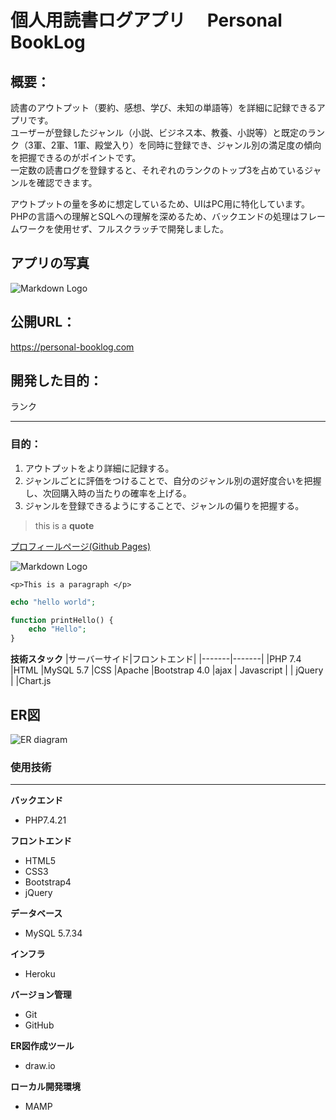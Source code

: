 # 個人用読書ログアプリ　 Personal BookLog
## 概要：
読書のアウトプット（要約、感想、学び、未知の単語等）を詳細に記録できるアプリです。  
ユーザーが登録したジャンル（小説、ビジネス本、教養、小説等）と既定のランク（3軍、2軍、1軍、殿堂入り）を同時に登録でき、ジャンル別の満足度の傾向を把握できるのがポイントです。  
一定数の読書ログを登録すると、それぞれのランクのトップ3を占めているジャンルを確認できます。    
  
アウトプットの量を多めに想定しているため、UIはPC用に特化しています。  
PHPの言語への理解とSQLへの理解を深めるため、バックエンドの処理はフレームワークを使用せず、フルスクラッチで開発しました。  
## アプリの写真

![Markdown Logo](https://play.google.com/store/apps/details?id=jp.booklog.android&hl=ja&gl=US)
## 公開URL：
https://personal-booklog.com  

## 開発した目的：
ランク
_____
### 目的：
1. アウトプットをより詳細に記録する。
1. ジャンルごとに評価をつけることで、自分のジャンル別の選好度合いを把握し、次回購入時の当たりの確率を上げる。
1. ジャンルを登録できるようにすることで、ジャンルの偏りを把握する。
> this is a **quote**

[プロフィールページ(Github Pages)](https://blueboar23.github.io/resume/)

![Markdown Logo](https://markdown-here.com/img/icon256.png)

`<p>This is a paragraph </p>`

```php
echo "hello world";

function printHello() {
    echo "Hello";
}
```

**技術スタック**
|サーバーサイド|フロントエンド|
|-------|-------|
|PHP 7.4  |HTML
|MySQL 5.7  |CSS
|Apache   |Bootstrap 4.0
|ajax  | Javascript
|   | jQuery
|   |Chart.js

## ER図
![ER diagram](https://user-images.githubusercontent.com/89965484/175561246-47b2fc0f-d046-4816-8d33-f7350bd2aa41.png)

### 使用技術
___
**バックエンド**
* PHP7.4.21

**フロントエンド**
* HTML5
* CSS3
* Bootstrap4
* jQuery

**データベース**
* MySQL 5.7.34

**インフラ**
* Heroku

**バージョン管理**
* Git
* GitHub

**ER図作成ツール**
* draw.io

**ローカル開発環境**
* MAMP
